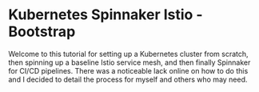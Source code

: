 # Kubernetes Spinnaker Istio - Bootstrap

Welcome to this tutorial for setting up a Kubernetes cluster from scratch, then spinning up a baseline Istio service mesh, and then finally Spinnaker for CI/CD pipelines. There was a noticeable lack online on how to do this and I decided to detail the process for myself and others who may need.